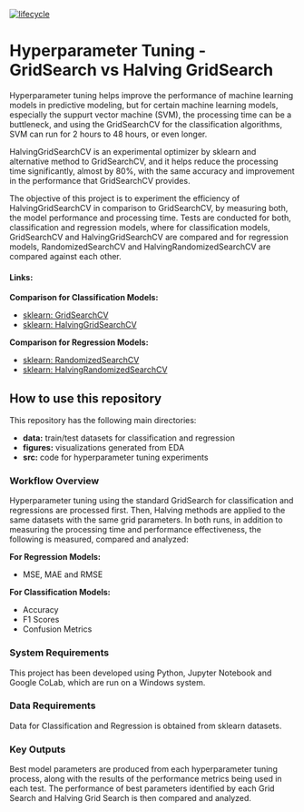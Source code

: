 [![lifecycle](https://img.shields.io/badge/lifecycle-experimental-orange.svg)](https://www.tidyverse.org/lifecycle/#experimental)

# Hyperparameter Tuning - GridSearch vs Halving GridSearch

Hyperparameter tuning helps improve the performance of machine learning models in predictive modeling, but for certain machine learning models, especially the suppurt vector machine (SVM), the processing time can be a buttleneck, and using the GridSearchCV for the classification algorithms, SVM can run for 2 hours to 48 hours, or even longer. 

HalvingGridSearchCV is an experimental optimizer by sklearn and alternative method to GridSearchCV, and it helps reduce the processing time significantly, almost by 80%, with the same accuracy and improvement in the performance that GridSearchCV provides.

The objective of this project is to experiment the efficiency of HalvingGridSearchCV in comparison to GridSearchCV, by measuring both, the model performance and processing time. Tests are conducted for both, classification and regression models, where for classification models, GridSearchCV and HalvingGridSearchCV are compared and for regression models, RandomizedSearchCV and HalvingRandomizedSearchCV are compared against each other.

#### Links:

__Comparison for Classification Models:__
* [sklearn: GridSearchCV](https://scikit-learn.org/stable/modules/generated/sklearn.model_selection.GridSearchCV.html)
* [sklearn: HalvingGridSearchCV](https://scikit-learn.org/stable/modules/generated/sklearn.model_selection.HalvingGridSearchCV.html)

__Comparison for Regression Models:__
* [sklearn: RandomizedSearchCV](https://scikit-learn.org/stable/modules/generated/sklearn.model_selection.RandomizedSearchCV.html)
* [sklearn: HalvingRandomizedSearchCV](https://scikit-learn.org/stable/modules/generated/sklearn.model_selection.HalvingRandomSearchCV.html)


## How to use this repository

This repository has the following main directories:

* __data:__ train/test datasets for classification and regression
* __figures:__ visualizations generated from EDA
* __src:__ code for hyperparameter tuning experiments

### Workflow Overview

Hyperparameter tuning using the standard GridSearch for classification and regressions are processed first. Then, Halving methods are applied to the same datasets with the same grid parameters. In both runs, in addition to measuring the processing time and performance effectiveness, the following is measured, compared and analyzed:

__For Regression Models:__
* MSE, MAE and RMSE

__For Classification Models:__
* Accuracy
* F1 Scores
* Confusion Metrics

### System Requirements

This project has been developed using Python, Jupyter Notebook and Google CoLab, which are run on a Windows system. 

### Data Requirements

Data for Classification and Regression is obtained from sklearn datasets.

### Key Outputs

Best model parameters are produced from each hyperparameter tuning process, along with the results of the performance metrics being used in each test. The performance of best parameters identified by each Grid Search and Halving Grid Search is then compared and analyzed.


